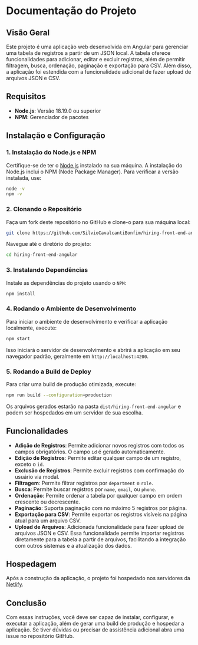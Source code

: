 # Documentação do Projeto

## Visão Geral

Este projeto é uma aplicação web desenvolvida em Angular para gerenciar uma tabela de registros a partir de um JSON local. A tabela oferece funcionalidades para adicionar, editar e excluir registros, além de permitir filtragem, busca, ordenação, paginação e exportação para CSV. Além disso, a aplicação foi estendida com a funcionalidade adicional de fazer upload de arquivos JSON e CSV.

## Requisitos

- **Node.js**: Versão 18.19.0 ou superior
- **NPM**: Gerenciador de pacotes

## Instalação e Configuração

### 1. Instalação do Node.js e NPM

Certifique-se de ter o [Node.js](https://nodejs.org/) instalado na sua máquina. A instalação do Node.js inclui o NPM (Node Package Manager). Para verificar a versão instalada, use:

```bash
node -v
npm -v
```

### 2. Clonando o Repositório

Faça um fork deste repositório no GitHub e clone-o para sua máquina local:

```bash
git clone https://github.com/SilvioCavalcantiBonfim/hiring-front-end-angular.git
```

Navegue até o diretório do projeto:

```bash
cd hiring-front-end-angular
```

### 3. Instalando Dependências

Instale as dependências do projeto usando o `NPM`:

```bash
npm install
```

### 4. Rodando o Ambiente de Desenvolvimento

Para iniciar o ambiente de desenvolvimento e verificar a aplicação localmente, execute:

```bash
npm start
```

Isso iniciará o servidor de desenvolvimento e abrirá a aplicação em seu navegador padrão, geralmente em `http://localhost:4200`.

### 5. Rodando a Build de Deploy

Para criar uma build de produção otimizada, execute:

```bash
npm run build --configuration=production
```

Os arquivos gerados estarão na pasta `dist/hiring-front-end-angular` e podem ser hospedados em um servidor de sua escolha.

## Funcionalidades

- **Adição de Registros**: Permite adicionar novos registros com todos os campos obrigatórios. O campo `id` é gerado automaticamente.
- **Edição de Registros**: Permite editar qualquer campo de um registro, exceto o `id`.
- **Exclusão de Registros**: Permite excluir registros com confirmação do usuário via modal.
- **Filtragem**: Permite filtrar registros por `department` e `role`.
- **Busca**: Permite buscar registros por `name`, `email`, ou `phone`.
- **Ordenação**: Permite ordenar a tabela por qualquer campo em ordem crescente ou decrescente.
- **Paginação**: Suporta paginação com no máximo 5 registros por página.
- **Exportação para CSV**: Permite exportar os registros visíveis na página atual para um arquivo CSV.
- **Upload de Arquivos**: Adicionada funcionalidade para fazer upload de arquivos JSON e CSV. Essa funcionalidade permite importar registros diretamente para a tabela a partir de arquivos, facilitando a integração com outros sistemas e a atualização dos dados.

## Hospedagem

Após a construção da aplicação, o projeto foi hospedado nos servidores da [Netlify](https://vnw-hiring.netlify.app/).

## Conclusão

Com essas instruções, você deve ser capaz de instalar, configurar, e executar a aplicação, além de gerar uma build de produção e hospedar a aplicação. Se tiver dúvidas ou precisar de assistência adicional abra uma issue no repositório GitHub.